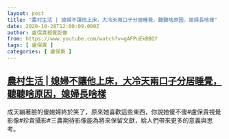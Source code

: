 ```yaml
---
layout: post
title: "農村生活 | 媳婦不讓他上床，大冷天兩口子分居睡覺，聽聽啥原因，媳婦長啥樣"
date: 2020-10-28T12:00:09.000Z
author: 盧保貴視覺影像
from: https://www.youtube.com/watch?v=gAFPuEkBBQY
tags: [ 盧保貴 ]
categories: [ 盧保貴 ]
---
```

<!--1603886409000-->
[農村生活 | 媳婦不讓他上床，大冷天兩口子分居睡覺，聽聽啥原因，媳婦長啥樣](https://www.youtube.com/watch?v=gAFPuEkBBQY)
------

<div>
成天繃著臉的傻媳婦終於笑了，原來她喜歡這些東西，你說她傻不傻#盧保貴視覺影像#珍貴攝影#三農期待影像能為將來保留文獻，給人們帶來更多的意義與思考。
</div>
